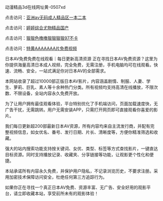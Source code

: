 动漫精品3d在线网址黄-0507xd


点击访问：<a href="https://bsdf-5f5.pages.dev/">亚洲av无码成人精品区一本二本</a>

点击访问：<a href="https://gda-c7m.pages.dev/">婷婷综合尤物精品国产</a>

点击访问：<a href="https://cfad.pages.dev/">狠狠色噜噜狠狠狠狠97不卡</a>

点击访问：<a href="https://vassv.pages.dev/">特黄AAAAAAA片免费视频</a>

日本AV免费免费在线观看｜每日更新高清资源
正在寻找日本AV免费资源？这里为你提供海量高清日本成人视频，完全免费，无需注册，手机电脑均可在线观看。快速、流畅、安全，一站式满足你对日本AV的全部需求。

本网站收录了超过10000部正版日本AV影片，内容涵盖剧情、制服、人妻、学生、萝莉、巨乳、素人等十余种热门分类。所有视频均支持高清在线播放，不限次数、不限设备，全站内容永久免费开放。

为了让用户拥有最佳观看体验，平台特别优化了手机端访问，页面加载速度快，无广告干扰，无需跳转。用户无需安装APP，只需打开网页即可直接观看你喜爱的影片。

我们每日更新超200部最新日本AV资源，所有内容均来自主流发行商，并配有完整视频信息，如女优名、番号、发行日期、片长、清晰度等，方便你精准筛选和收藏。

强大的站内搜索功能支持按关键词、女优、类型、标签等方式查找影片，一键直达目标资源。同时支持播放记录、收藏夹、分享链接等功能，让观影更个性化和便捷。

本站承诺所有内容永久免费，并保护用户隐私，不记录浏览历史，不要求注册。采用加密技术保障访问安全，杜绝任何第三方追踪行为。

如果你正在寻找一个真正日本AV免费、资源丰富、无广告、安全好用的观影平台，请立即收藏本站，享受前所未有的观影体验！



<span style="display:none;">[Canonical link](https://github.com/564duanx/64312 ）</span>
